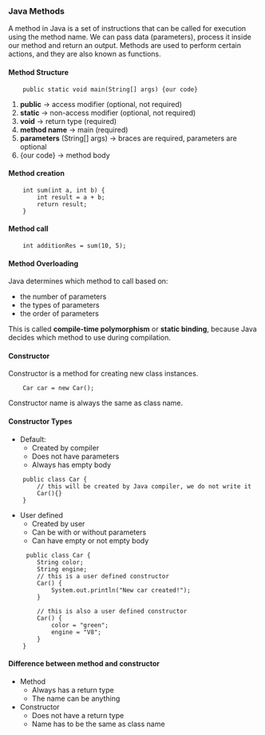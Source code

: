 ### Java Methods

A method in Java is a set of instructions that can be called for execution using the method name.
We can pass data (parameters), process it inside our method and return an output.
Methods are used to perform certain actions, and they are also known as functions.

#### Method Structure

```
    public static void main(String[] args) {our code}
```
1) **public** -> access modifier (optional, not required)
2) **static** -> non-access modifier (optional, not required)
3) **void** -> return type (required)
4) **method name** -> main (required)
5) **parameters** (String[] args) -> braces are required, parameters are optional
6) {our code} -> method body

#### Method creation
```
    int sum(int a, int b) {
        int result = a + b;
        return result;
    }
```

#### Method call

```
    int additionRes = sum(10, 5);
```

#### Method Overloading

Java determines which method to call based on:

- the number of parameters
- the types of parameters
- the order of parameters

This is called **compile-time polymorphism** or **static binding**, because Java decides which method to use during compilation.

#### Constructor

Constructor is a method for creating new class instances.
```
    Car car = new Car();
```

Constructor name is always the same as class name.

#### Constructor Types

- Default:
    - Created by compiler
    - Does not have parameters
    - Always has empty body
```
    public class Car {
        // this will be created by Java compiler, we do not write it
        Car(){}
    }
```
- User defined
    - Created by user
    - Can be with or without parameters
    - Can have empty or not empty body
```
     public class Car {
        String color;
        String engine;
        // this is a user defined constructor
        Car() {
            System.out.println("New car created!");
        }
        
        // this is also a user defined constructor
        Car() {
            color = "green";
            engine = "V8";
        }
    }
```

#### Difference between method and constructor

- Method
  - Always has a return type
  - The name can be anything
- Constructor
  - Does not have a return type
  - Name has to be the same as class name
